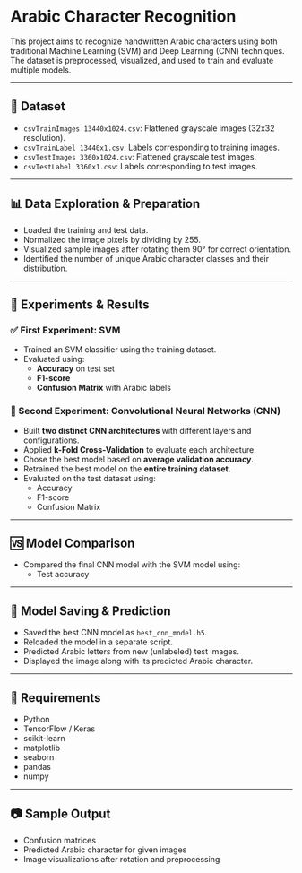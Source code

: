 # Arabic Character Recognition

This project aims to recognize handwritten Arabic characters using both traditional Machine Learning (SVM) and Deep Learning (CNN) techniques. The dataset is preprocessed, visualized, and used to train and evaluate multiple models.

---

## 📁 Dataset

- `csvTrainImages 13440x1024.csv`: Flattened grayscale images (32x32 resolution).
- `csvTrainLabel 13440x1.csv`: Labels corresponding to training images.
- `csvTestImages 3360x1024.csv`: Flattened grayscale test images.
- `csvTestLabel 3360x1.csv`: Labels corresponding to test images.

---

## 📊 Data Exploration & Preparation

- Loaded the training and test data.
- Normalized the image pixels by dividing by 255.
- Visualized sample images after rotating them 90° for correct orientation.
- Identified the number of unique Arabic character classes and their distribution.

---

## 🧪 Experiments & Results

### ✅ First Experiment: SVM

- Trained an SVM classifier using the training dataset.
- Evaluated using:
  - **Accuracy** on test set
  - **F1-score**
  - **Confusion Matrix** with Arabic labels

### 🧠 Second Experiment: Convolutional Neural Networks (CNN)

- Built **two distinct CNN architectures** with different layers and configurations.
- Applied **k-Fold Cross-Validation** to evaluate each architecture.
- Chose the best model based on **average validation accuracy**.
- Retrained the best model on the **entire training dataset**.
- Evaluated on the test dataset using:
  - Accuracy
  - F1-score
  - Confusion Matrix

---

## 🆚 Model Comparison

- Compared the final CNN model with the SVM model using:
  - Test accuracy

---

## 💾 Model Saving & Prediction

- Saved the best CNN model as `best_cnn_model.h5`.
- Reloaded the model in a separate script.
- Predicted Arabic letters from new (unlabeled) test images.
- Displayed the image along with its predicted Arabic character.

---

## 📌 Requirements

- Python
- TensorFlow / Keras
- scikit-learn
- matplotlib
- seaborn
- pandas
- numpy

---

## 📷 Sample Output

- Confusion matrices
- Predicted Arabic character for given images
- Image visualizations after rotation and preprocessing





